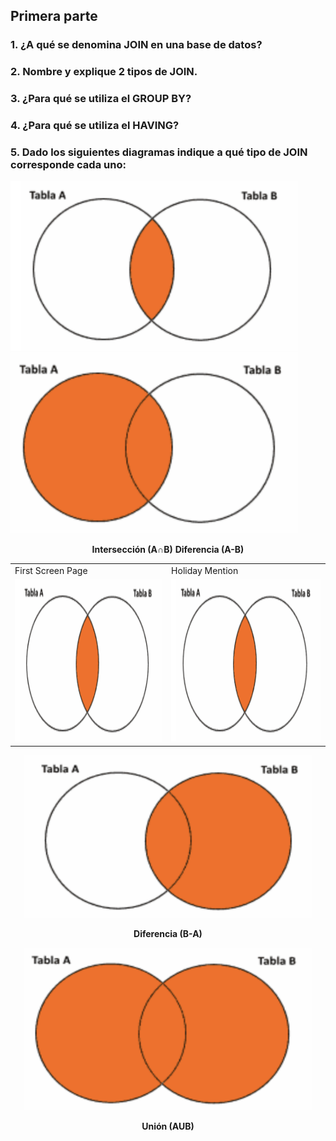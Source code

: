 ## Primera parte

### 1. ¿A qué se denomina JOIN en una base de datos?

### 2. Nombre y explique 2 tipos de JOIN.

### 3. ¿Para qué se utiliza el GROUP BY?

### 4. ¿Para qué se utiliza el HAVING?

### 5. Dado los siguientes diagramas indique a qué tipo de JOIN corresponde cada uno:

<p align="middle" hspace="20">
    <p float="left">
      <img src="./img/Interseccion.png" width="460" />
      <img src="./img/Left.png" width="460" /> 
    </p>
    <p align="middle">
      <b>Intersección (A∩B)</b>
      <b>Diferencia (A-B)</b>
    </p>
</p>

<p align="center">
<table>
  <tr>
    <td>First Screen Page</td>
     <td>Holiday Mention</td>
  </tr>
  <tr>
    <td><img src="./img/Interseccion.png" width=460 height=260></td>
    <td><img src="./img/Interseccion.png" width=460 height=260></td>
  </tr>
 </table>
 </p>

<p align="center">
  <img width="460" height="260" src="./img/Right.png">
</p>
<p align="center">
  <b>Diferencia (B-A)</b>
</p>

<p align="center">
  <img width="460" height="260" src="./img/LeftRight.png">
</p>
<p align="center">
  <b>Unión (AUB)</b>
</p>
